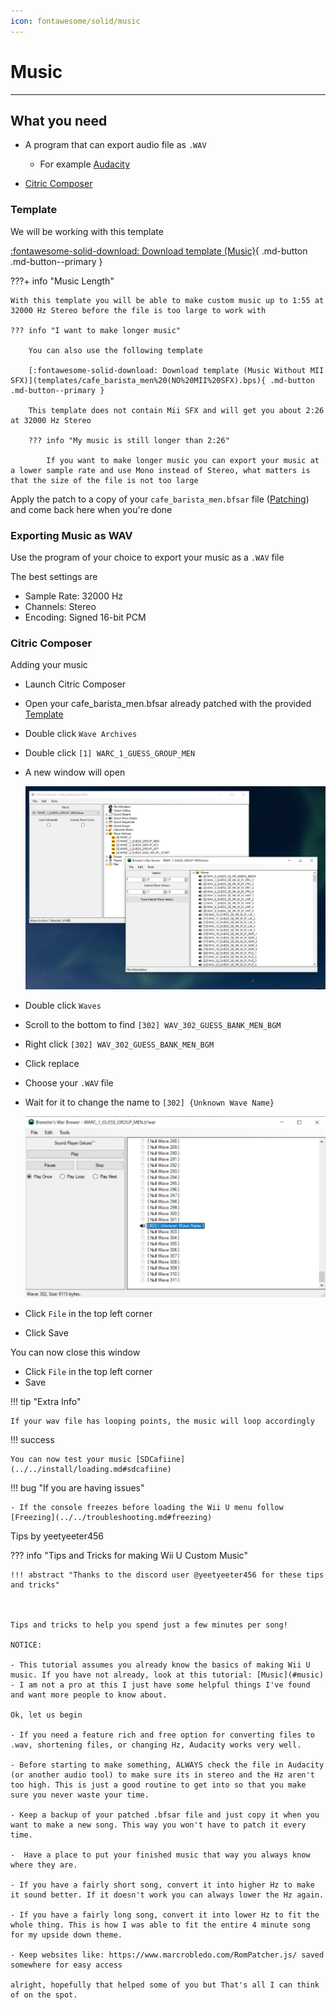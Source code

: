```yaml
---
icon: fontawesome/solid/music
---
```


# Music

---------------

## What you need

- A program that can export audio file as `.WAV`
    - For example [Audacity](https://www.audacityteam.org/)

- [Citric Composer](https://gota7.github.io/Citric-Composer/) 

### Template

We will be working with this template

[:fontawesome-solid-download: Download template (Music)](templates/cafe_barista_men%20(MII%20SFX).bps){ .md-button .md-button--primary }

???+ info "Music Length"

    With this template you will be able to make custom music up to 1:55 at 32000 Hz Stereo before the file is too large to work with

    ??? info "I want to make longer music"

        You can also use the following template

        [:fontawesome-solid-download: Download template (Music Without MII SFX)](templates/cafe_barista_men%20(NO%20MII%20SFX).bps){ .md-button .md-button--primary }

        This template does not contain Mii SFX and will get you about 2:26 at 32000 Hz Stereo

        ??? info "My music is still longer than 2:26"

            If you want to make longer music you can export your music at a lower sample rate and use Mono instead of Stereo, what matters is that the size of the file is not too large

Apply the patch to a copy of your `cafe_barista_men.bfsar` file ([Patching](../../install/patching.md)) and come back here when you're done

### Exporting Music as WAV

Use the program of your choice to export your music as a `.WAV` file

The best settings are

- Sample Rate: 32000 Hz
- Channels: Stereo
- Encoding: Signed 16-bit PCM

### Citric Composer

Adding your music

- Launch Citric Composer
- Open your cafe_barista_men.bfsar already patched with the provided [Template](#template)
- Double click `Wave Archives`
- Double click `[1] WARC_1_GUESS_GROUP_MEN`
- A new window will open

    ![image](imgs/m1.webp)

- Double click `Waves`
- Scroll to the bottom to find `[302] WAV_302_GUESS_BANK_MEN_BGM`
- Right click `[302] WAV_302_GUESS_BANK_MEN_BGM`
- Click replace
- Choose your `.WAV` file
- Wait for it to change the name to `[302] {Unknown Wave Name}`

    ![image](imgs/m2.webp)

- Click `File` in the top left corner
- Click Save

You can now close this window


- Click `File` in the top left corner
- Save

!!! tip "Extra Info"

    If your wav file has looping points, the music will loop accordingly

!!! success

    You can now test your music [SDCafiine](../../install/loading.md#sdcafiine)

!!! bug "If you are having issues"

    - If the console freezes before loading the Wii U menu follow [Freezing](../../troubleshooting.md#freezing)

Tips by yeetyeeter456

??? info "Tips and Tricks for making Wii U Custom Music"

    !!! abstract "Thanks to the discord user @yeetyeeter456 for these tips and tricks"

        

    Tips and tricks to help you spend just a few minutes per song!

    NOTICE: 

    - This tutorial assumes you already know the basics of making Wii U music. If you have not already, look at this tutorial: [Music](#music)  
    - I am not a pro at this I just have some helpful things I've found and want more people to know about.

    Ok, let us begin

    - If you need a feature rich and free option for converting files to .wav, shortening files, or changing Hz, Audacity works very well.

    - Before starting to make something, ALWAYS check the file in Audacity (or another audio tool) to make sure its in stereo and the Hz aren't too high. This is just a good routine to get into so that you make sure you never waste your time. 

    - Keep a backup of your patched .bfsar file and just copy it when you want to make a new song. This way you won't have to patch it every time.

    -  Have a place to put your finished music that way you always know where they are.  

    - If you have a fairly short song, convert it into higher Hz to make it sound better. If it doesn't work you can always lower the Hz again. 

    - If you have a fairly long song, convert it into lower Hz to fit the whole thing. This is how I was able to fit the entire 4 minute song for my upside down theme. 

    - Keep websites like: https://www.marcrobledo.com/RomPatcher.js/ saved somewhere for easy access

    alright, hopefully that helped some of you but That's all I can think of on the spot.
            
